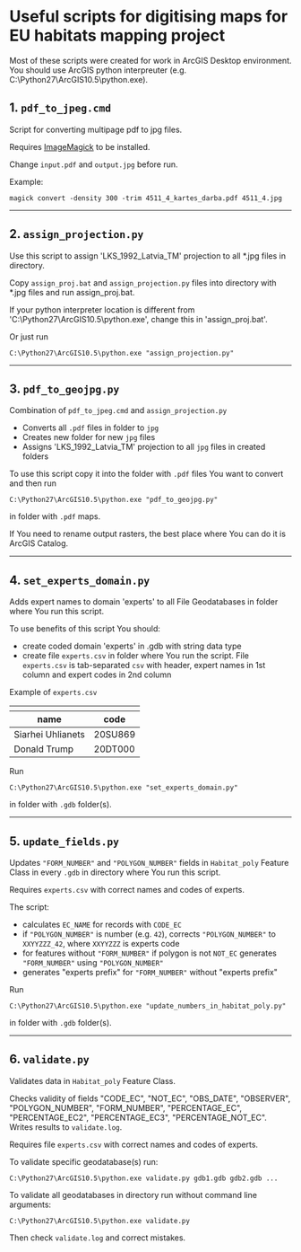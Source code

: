 # Useful scripts for digitising maps for EU habitats mapping project

Most of these scripts were created for work in ArcGIS Desktop environment. You should use ArcGIS python interpreuter (e.g. C:\Python27\ArcGIS10.5\python.exe).

## 1. `pdf_to_jpeg.cmd`

Script for converting multipage pdf to jpg files.

Requires [ImageMagick](https://imagemagick.org/) to be installed.

Change `input.pdf` and `output.jpg` before run.

Example:

```
magick convert -density 300 -trim 4511_4_kartes_darba.pdf 4511_4.jpg
```

---

## 2. `assign_projection.py`

Use this script to assign 'LKS_1992_Latvia_TM' projection to all \*.jpg files in directory.

Copy `assign_proj.bat` and `assign_projection.py` files into directory with \*.jpg files and run assign_proj.bat.

If your python interpreter location is different from 'C:\Python27\ArcGIS10.5\python.exe', change this in 'assign_proj.bat'.

Or just run

```
C:\Python27\ArcGIS10.5\python.exe "assign_projection.py"
```

---

## 3. `pdf_to_geojpg.py`

Combination of `pdf_to_jpeg.cmd` and `assign_projection.py`

- Converts all `.pdf` files in folder to `jpg`
- Creates new folder for new `jpg` files
- Assigns 'LKS_1992_Latvia_TM' projection to all `jpg` files in created folders

To use this script copy it into the folder with `.pdf` files You want to convert and then run

```
C:\Python27\ArcGIS10.5\python.exe "pdf_to_geojpg.py"
```

in folder with `.pdf` maps.

If You need to rename output rasters, the best place where You can do it is ArcGIS Catalog.

---

## 4. `set_experts_domain.py`

Adds expert names to domain 'experts' to all File Geodatabases in folder where You run this script.

To use benefits of this script You should:

- create coded domain 'experts' in .gdb with string data type
- create file `experts.csv` in folder where You run the script. File `experts.csv` is tab-separated `csv` with header, expert names in 1st column and expert codes in 2nd column

Example of `experts.csv`

<table>
<th>
<tr><th>name</th><th>code</th></tr>
</th>
<tbody>
<tr><td>Siarhei Uhlianets</td><td>20SU869</td></tr>
<tr><td>Donald Trump</td><td>20DT000</td></tr>
</tbody>
</table>

Run

```
C:\Python27\ArcGIS10.5\python.exe "set_experts_domain.py"
```

in folder with `.gdb` folder(s).

---

## 5. `update_fields.py`

Updates `"FORM_NUMBER"` and `"POLYGON_NUMBER"` fields in `Habitat_poly` Feature Class in every `.gdb` in directory where You run this script.

Requires `experts.csv` with correct names and codes of experts.

The script:

- calculates `EC_NAME` for records with `CODE_EC`
- if `"POLYGON_NUMBER"` is number (e.g. `42`), corrects `"POLYGON_NUMBER"` to `XXYYZZZ_42`, where `XXYYZZZ` is experts code
- for features without `"FORM_NUMBER"` if polygon is not `NOT_EC` generates `"FORM_NUMBER"` using `"POLYGON_NUMBER"`
- generates "experts prefix" for `"FORM_NUMBER"` without "experts prefix"

Run

```
C:\Python27\ArcGIS10.5\python.exe "update_numbers_in_habitat_poly.py"
```

in folder with `.gdb` folder(s).

---

## 6. `validate.py`

Validates data in `Habitat_poly` Feature Class.

Checks validity of fields "CODE_EC", "NOT_EC", "OBS_DATE", "OBSERVER", "POLYGON_NUMBER", "FORM_NUMBER", "PERCENTAGE_EC", "PERCENTAGE_EC2", "PERCENTAGE_EC3", "PERCENTAGE_NOT_EC". Writes results to `validate.log`.

Requires file `experts.csv` with correct names and codes of experts.

To validate specific geodatabase(s) run:

```
C:\Python27\ArcGIS10.5\python.exe validate.py gdb1.gdb gdb2.gdb ...
```

To validate all geodatabases in directory run without command line arguments:

```
C:\Python27\ArcGIS10.5\python.exe validate.py
```

Then check `validate.log` and correct mistakes.
